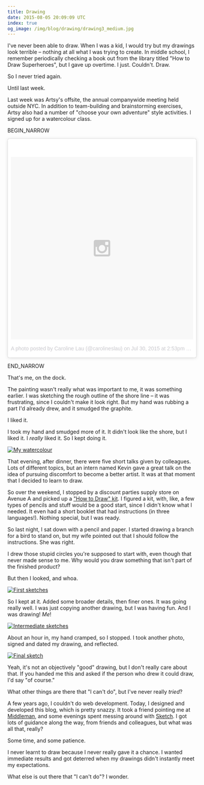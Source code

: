 ```yaml
---
title: Drawing
date: 2015-08-05 20:09:09 UTC
index: true
og_image: /img/blog/drawing/drawing3_medium.jpg
---
```


I've never been able to draw. When I was a kid, I would try but my drawings look terrible – nothing at all what I was trying to create. In middle school, I remember periodically checking a book out from the library titled "How to Draw Superheroes", but I gave up overtime. I just. Couldn't. Draw.

So I never tried again. 

<!-- more -->

Until last week. 

Last week was Artsy's offsite, the annual companywide meeting held outside NYC. In addition to team-building and brainstorming exercises, Artsy also had a number of "choose your own adventure" style activities. I signed up for a watercolour class.

BEGIN_NARROW

<blockquote class="instagram-media" data-instgrm-version="4" style=" background:#FFF; border:0; border-radius:3px; box-shadow:0 0 1px 0 rgba(0,0,0,0.5),0 1px 10px 0 rgba(0,0,0,0.15); margin: 1px; max-width:658px; padding:0; width:99.375%; width:-webkit-calc(100% - 2px); width:calc(100% - 2px);"><div style="padding:8px;"> <div style=" background:#F8F8F8; line-height:0; margin-top:40px; padding:50% 0; text-align:center; width:100%;"> <div style=" background:url(data:image/png;base64,iVBORw0KGgoAAAANSUhEUgAAACwAAAAsCAMAAAApWqozAAAAGFBMVEUiIiI9PT0eHh4gIB4hIBkcHBwcHBwcHBydr+JQAAAACHRSTlMABA4YHyQsM5jtaMwAAADfSURBVDjL7ZVBEgMhCAQBAf//42xcNbpAqakcM0ftUmFAAIBE81IqBJdS3lS6zs3bIpB9WED3YYXFPmHRfT8sgyrCP1x8uEUxLMzNWElFOYCV6mHWWwMzdPEKHlhLw7NWJqkHc4uIZphavDzA2JPzUDsBZziNae2S6owH8xPmX8G7zzgKEOPUoYHvGz1TBCxMkd3kwNVbU0gKHkx+iZILf77IofhrY1nYFnB/lQPb79drWOyJVa/DAvg9B/rLB4cC+Nqgdz/TvBbBnr6GBReqn/nRmDgaQEej7WhonozjF+Y2I/fZou/qAAAAAElFTkSuQmCC); display:block; height:44px; margin:0 auto -44px; position:relative; top:-22px; width:44px;"></div></div><p style=" color:#c9c8cd; font-family:Arial,sans-serif; font-size:14px; line-height:17px; margin-bottom:0; margin-top:8px; overflow:hidden; padding:8px 0 7px; text-align:center; text-overflow:ellipsis; white-space:nowrap;"><a href="https://instagram.com/p/5xqxoLMT_n/" style=" color:#c9c8cd; font-family:Arial,sans-serif; font-size:14px; font-style:normal; font-weight:normal; line-height:17px; text-decoration:none;" target="_top">A photo posted by Caroline Lau (@carolineslau)</a> on <time style=" font-family:Arial,sans-serif; font-size:14px; line-height:17px;" datetime="2015-07-30T21:53:03+00:00">Jul 30, 2015 at 2:53pm PDT</time></p></div></blockquote>

<script async defer src="//platform.instagram.com/en_US/embeds.js"></script>

END_NARROW

That's me, on the dock. 

The painting wasn't really what was important to me, it was something earlier. I was sketching the rough outline of the shore line – it was frustrating, since I couldn't make it look right. But my hand was rubbing a part I'd already drew, and it smudged the graphite. 

I liked it. 

I took my hand and smudged more of it. It didn't look like the shore, but I liked it. I _really_ liked it. So I kept doing it. 

[![My watercolour](/img/blog/drawing/painting_small.jpg)](/img/blog/drawing/painting.jpg)

That evening, after dinner, there were five short talks given by colleagues. Lots of different topics, but an intern named Kevin gave a great talk on the idea of pursuing discomfort to become a better artist. It was at that moment that I decided to learn to draw. 

So over the weekend, I stopped by a discount parties supply store on Avenue A and picked up a ["How to Draw" kit](http://www.dickblick.com/products/generals-drawing-pencil-set-no-30/). I figured a kit, with, like, a few types of pencils and stuff would be a good start, since I didn't know what I needed. It even had a short booklet that had instructions (in three languages!). Nothing special, but I was ready.

So last night, I sat down with a pencil and paper. I started drawing a branch for a bird to stand on, but my wife pointed out that I should follow the instructions. She was right. 

I drew those stupid circles you're supposed to start with, even though that never made sense to me. Why would you draw something that isn't part of the finished product? 

But then I looked, and whoa.

[![First sketches](/img/blog/drawing/drawing1_small.jpg)](/img/blog/drawing/drawing1.jpg)

So I kept at it. Added some broader details, then finer ones. It was going really well. I was just copying another drawing, but I was having fun. And I was drawing! _Me_! 

[![Intermediate sketches](/img/blog/drawing/drawing2_small.jpg)](/img/blog/drawing/drawing2.jpg)

About an hour in, my hand cramped, so I stopped. I took another photo, signed and dated my drawing, and reflected.

[![Final sketch](/img/blog/drawing/drawing3_small.jpg)](/img/blog/drawing/drawing3.jpg)

Yeah, it's not an objectively "good" drawing, but I don't really care about that. If you handed me this and asked if the person who drew it could draw, I'd say "of course."

What other things are there that "I can't do", but I've never really _tried_? 

A few years ago, I couldn't do web development. Today, I designed and developed this blog, which is pretty snazzy. It took a friend pointing me at [Middleman](http://middlemanapp.com), and some evenings spent messing around with [Sketch](http://bohemiancoding.com/sketch/). I got lots of guidance along the way, from friends and colleagues, but what was all that, really?

Some time, and some patience. 

I never learnt to draw because I never really gave it a chance. I wanted immediate results and got deterred when my drawings didn't instantly meet my expectations. 

What else is out there that "I can't do"? I wonder. 
